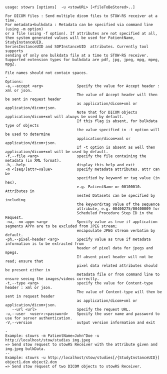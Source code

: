     usage: stowrs [options]  -u <stowURL> [<fileToBeStored>..]
    
    For DICOM files : Send multiple dicom files to STOW-RS receiver at a time. 
    For metadata+bulkdata : Metadata can be specified via command line (using -m option)
    or a file (using -f option). If attributes are not specified at all,
    then system generated values will be used for PatientName, StudyInstanceUID, 
    SeriesInstanceUID and SOPInstanceUID  attributes. Currently tool supports 
    sending of only one bulkdata file at a time to STOW-RS receiver. 
    Supported extension types for bulkdata are pdf, jpg, jpeg, mpg, mpeg, mpg2. 
    
    File names should not contain spaces.
    -
    Options:
    -a,--accept <arg>               Specify the value for Accept header : xml or json.
                                    The value of Accept header will then be sent in request header 
                                    as application/dicom+xml or application/dicom+json.
                                    Note that for DICOM objects application/dicom+xml will always be used by default.
                                    If this flag is absent, for bulkdata type of objects 
                                    the value specified in -t option will be used to determine 
                                    application/dicom+xml or application/dicom+json. 
                                    If -t option is absent as well then application/dicom+xml will be used by default.                     
    -f,--file <arg>                 specify the file containing the metadata (in XML format).
    -h,--help                       display this help and exit
    -m <[seq/]attr=value>           specify metadata attributes. attr can be
                                    specified by keyword or tag value (in hex),
                                    e.g. PatientName or 00100010. Attributes in
                                    nested Datasets can be specified by including
                                    the keyword/tag value of the sequence
                                    attribute, e.g. 00400275/00400009 for
                                    Scheduled Procedure Step ID in the Request.
    -na,--no-appn <arg>             Specify value as true if application segments APPn are to be excluded from JPEG stream; 
                                    encapsulate JPEG stream verbatim by default.
    -ph,--pixel-header <arg>        Specify value as true if metadata information is to be extracted from 
                                    header of pixel data for jpegs and mpegs.
                                    If absent pixel header will not be read; ensure that 
                                    pixel data related attributes should be present either in 
                                    metadata file or from command line to ensure seeing the images/videos correctly.
    -t,--type <arg>                 specify the value for Content-type header : xml or json. 
                                    The value of Content-type will then be sent in request header 
                                    as application/dicom+xml or application/dicom+json.
       --url <url>                  Specify the request URL.
    -u,--user  <user>:<password>    Specify the user name and password to use for server authentication.
    -V,--version                    output version information and exit

    -
    Example: stowrs -m PatientName=John^Doe -u
    http://localhost/stow/studies img.jpeg
    => Send stow request to stowRS Receiver with the attribute given and
    img.jpeg bulkData.
    --
    Example: stowrs -u http://localhost/stow/studies[/{StudyInstanceUID}] 
    object1.dcm object2.dcm
    => Send stow request of two DICOM objects to stowRS Receiver.
